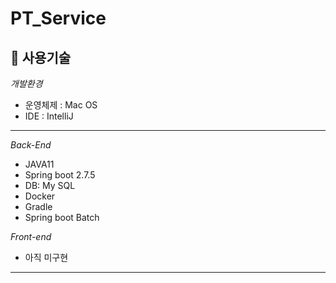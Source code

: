 # PT_Service

:hammer: 사용기술
--------------------------
*개발환경*
- 운영체제 : Mac OS
- IDE : IntelliJ
--------------------------
*Back-End*

- JAVA11
- Spring boot 2.7.5
- DB: My SQL
- Docker
- Gradle
- Spring boot Batch


*Front-end*
- 아직 미구현
------------------------------
